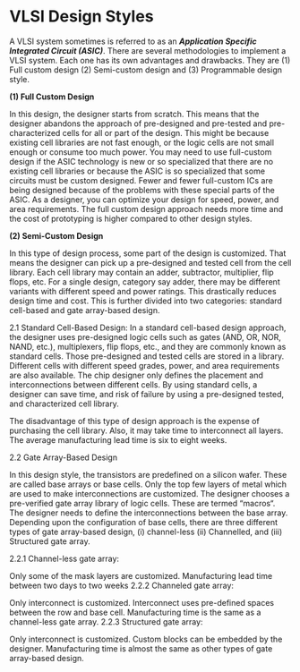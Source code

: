# VLSI Design Styles
A VLSI system sometimes is referred to as an ***Application Specific Integrated Circuit (ASIC)***. There are several methodologies to implement a VLSI system. Each one has its own advantages and drawbacks. They are (1) Full custom design (2) Semi-custom design and (3) Programmable design style. 

**(1) Full Custom Design**

In this design, the designer starts from scratch. This means that the designer abandons the approach of pre-designed and pre-tested and pre-characterized cells for all or part of the design. This might be because existing cell libraries are not fast enough, or the logic cells are not small enough or consume too much power. You may need to use full-custom design if the ASIC technology is new or so specialized that there are no existing cell libraries or because the ASIC is so specialized that some circuits must be custom designed. Fewer and fewer full-custom ICs are being designed because of the problems with these special parts of the ASIC. As a designer, you can optimize your design for speed, power, and area requirements. The full custom design approach needs more time and the cost of prototyping is higher compared to other design styles.

**(2) Semi-Custom Design**

In this type of design process, some part of the design is customized. That means the designer can pick up a pre-designed and tested cell from the cell library. Each cell library may contain an adder, subtractor, multiplier, flip flops, etc. For a single design, category say adder, there may be different variants with different speed and power ratings. This drastically reduces design time and cost. This is further divided into two categories: standard cell-based and gate array-based design.

2.1 Standard Cell-Based Design: In a standard cell-based design approach, the designer uses pre-designed logic cells such as gates (AND, OR, NOR, NAND, etc.), multiplexers, flip flops, etc., and they are commonly known as standard cells. Those pre-designed and tested cells are stored in a library. Different cells with different speed grades, power, and area requirements are also available. The chip designer only defines the placement and interconnections between different cells. By using standard cells, a designer can save time, and risk of failure by using a pre-designed tested, and characterized cell library.



 

The disadvantage of this type of design approach is the expense of purchasing the cell library. Also, it may take time to interconnect all layers. The average manufacturing lead time is six to eight weeks.

2.2 Gate Array-Based Design

In this design style, the transistors are predefined on a silicon wafer. These are called base arrays or base cells. Only the top few layers of metal which are used to make interconnections are customized. The designer chooses a pre-verified gate array library of logic cells. These are termed “macros“. The designer needs to define the interconnections between the base array.  Depending upon the configuration of base cells, there are three different types of gate array-based design, (i) channel-less (ii) Channelled, and (iii) Structured gate array.

 2.2.1 Channel-less gate array:

Only some of the mask layers are customized.
Manufacturing lead time between two days to two weeks
2.2.2  Channeled gate array:

Only interconnect is customized.
Interconnect uses pre-defined spaces between the row and base cell.
Manufacturing time is the same as a channel-less gate array.
2.2.3 Structured gate array:

Only interconnect is customized.
Custom blocks can be embedded by the designer.
Manufacturing time is almost the same as other types of gate array-based design.
